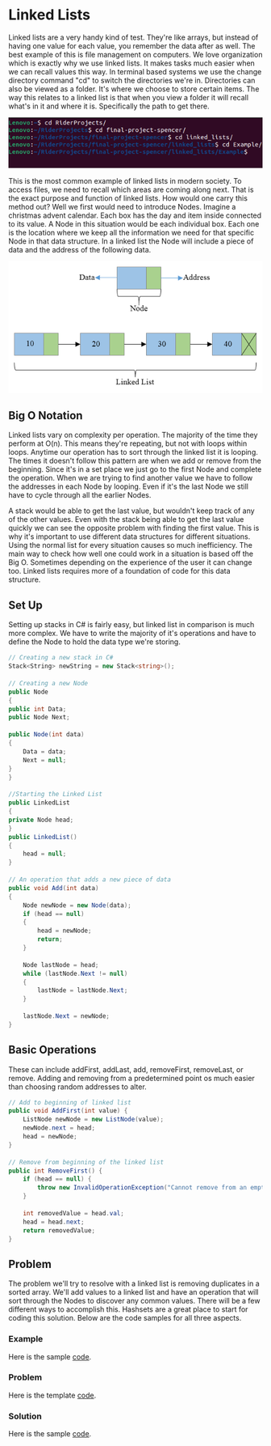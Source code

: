 # Linked Lists
Linked lists are a very handy kind of test.  They're 
like arrays, but instead of having one value for each 
value, you remember the data after as well. The best 
example of this is file management on computers. We love 
organization which is exactly why we use linked lists. 
It makes tasks much easier when we can recall values 
this way. In terminal based systems we use the change 
directory command "cd" to switch the directories we're 
in. Directories can also be viewed as a folder. It's 
where we choose to store certain items. The way this 
relates to a linked list is that when you view a folder 
it will recall what's in it and where it is. 
Specifically the path to get there.

![Terminal](images/terminal.png)

This is the most common example of linked lists in 
modern society. To access files, we need to recall which 
areas are coming along next. That is the exact purpose 
and function of linked lists. How would one carry this 
method out? Well we first would need to introduce Nodes. 
Imagine a christmas advent calendar. Each box has the 
day and item inside connected to its value. A Node in 
this situation would be each individual box. Each one is 
the location where we keep all the information we need 
for that specific Node in that data structure. In a 
linked list the Node will include a piece of data and 
the address of the following data.

![Linking Basics](images/linked_list.png)

## Big O Notation
Linked lists vary on complexity per operation. The majority of the time  they perform at O(n). This means they're repeating, but not with loops within loops. Anytime our operation has to sort through the linked list it is looping. The times it doesn't follow this pattern are when we add or remove from the beginning. Since it's in a set place we just go to the first Node and complete the operation. When we are trying to find another value we have to follow the addresses in each Node by looping. Even if it's the last Node we still have to cycle through all the earlier Nodes.

A stack would be able to get the last value, but wouldn't keep track of any of the other values. Even with the stack being able to get the last value quickly we can see the opposite problem with finding the first value. This is why it's important to use different data structures for different situations. Using the normal list for every situation causes so much inefficiency. The main way to check how well one could work in a situation is based off the Big O. Sometimes depending on the experience of the user it can change too. Linked lists requires more of a foundation of code for this data structure.

## Set Up

Setting up stacks in C# is fairly easy, but linked list in comparison is much more complex. We have to write the majority of it's operations and have to define the Node to hold the data type we're storing.

```csharp
// Creating a new stack in C#
Stack<String> newString = new Stack<string>();

// Creating a new Node
public Node
{
public int Data;
public Node Next;

public Node(int data)
{
    Data = data;
    Next = null;
}
}

//Starting the Linked List
public LinkedList
{
private Node head;
}
public LinkedList()
{
    head = null;
}

// An operation that adds a new piece of data
public void Add(int data)
{
    Node newNode = new Node(data);
    if (head == null)
    {
        head = newNode;
        return;
    }

    Node lastNode = head;
    while (lastNode.Next != null)
    {
        lastNode = lastNode.Next;
    }

    lastNode.Next = newNode;
}
```

## Basic Operations
These can include addFirst, addLast, add, removeFirst, removeLast, or remove. Adding and removing from a predetermined point os much easier than choosing random addresses to alter.
```csharp
// Add to beginning of linked list
public void AddFirst(int value) {
    ListNode newNode = new ListNode(value);
    newNode.next = head;
    head = newNode;
}

// Remove from beginning of the linked list
public int RemoveFirst() {
    if (head == null) {
        throw new InvalidOperationException("Cannot remove from an empty list");
    }

    int removedValue = head.val;
    head = head.next;
    return removedValue;
}
```
## Problem
The problem we'll try to resolve with a linked list is removing duplicates in a sorted array. We'll add values to a linked list and have an operation that will sort through the Nodes to discover any common values. There will be a few different ways to accomplish this. Hashsets are a great place to start for coding this solution. Below are the code samples for all three aspects.

### Example
Here is the sample [code](Example/Program.cs).

### Problem
Here is the template [code](Problem/Program.cs).

### Solution
Here is the sample [code](Solution/Program.cs).

